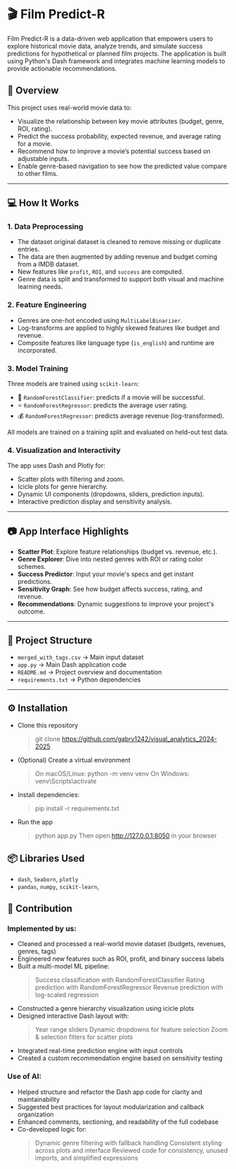 # 🎬 Film Predict-R

Film Predict-R is a data-driven web application that empowers users to explore historical movie data, analyze trends, and simulate success predictions for hypothetical or planned film projects. The application is built using Python's Dash framework and integrates machine learning models to provide actionable recommendations.

## 🎥 Overview

This project uses real-world movie data to:

- Visualize the relationship between key movie attributes (budget, genre, ROI, rating).
- Predict the success probability, expected revenue, and average rating for a movie.
- Recommend how to improve a movie’s potential success based on adjustable inputs.
- Enable genre-based navigation to see how the predicted value compare to other films.

---

## 💻 How It Works

### 1. **Data Preprocessing**
- The dataset original dataset is cleaned to remove missing or duplicate entries.
- The data are then augmented by adding revenue and budget coming from a IMDB dataset.
- New features like `profit`, `ROI`, and `success` are computed.
- Genre data is split and transformed to support both visual and machine learning needs.

### 2. **Feature Engineering**
- Genres are one-hot encoded using `MultiLabelBinarizer`.
- Log-transforms are applied to highly skewed features like budget and revenue.
- Composite features like language type (`is_english`) and runtime are incorporated.

### 3. **Model Training**
Three models are trained using `scikit-learn`:
- 🎯 `RandomForestClassifier`: predicts if a movie will be successful.
- ⭐ `RandomForestRegressor`: predicts the average user rating.
- 💰 `RandomForestRegressor`: predicts average revenue (log-transformed).

All models are trained on a training split and evaluated on held-out test data.

### 4. **Visualization and Interactivity**
The app uses Dash and Plotly for:
- Scatter plots with filtering and zoom.
- Icicle plots for genre hierarchy.
- Dynamic UI components (dropdowns, sliders, prediction inputs).
- Interactive prediction display and sensitivity analysis.

---

## 📷 App Interface Highlights

- **Scatter Plot**: Explore feature relationships (budget vs. revenue, etc.).
- **Genre Explorer**: Dive into nested genres with ROI or rating color schemes.
- **Success Predictor**: Input your movie's specs and get instant predictions.
- **Sensitivity Graph**: See how budget affects success, rating, and revenue.
- **Recommendations**: Dynamic suggestions to improve your project's outcome.

---

## 📁 Project Structure
- `merged_with_tags.csv` → Main input dataset 
- `app.py` → Main Dash application code
- `README.md` → Project overview and documentation
- `requirements.txt` → Python dependencies 

---

## ⚙️ Installation

- Clone this repository
    >git clone https://github.com/gabry1242/visual_analytics_2024-2025

- (Optional) Create a virtual environment
    >On macOS/Linux: python -m venv venv 
    >On Windows: venv\Scripts\activate 

- Install dependencies:
    >pip install -r requirements.txt

- Run the app
    >python app.py
    >Then open http://127.0.0.1:8050 in your browser


## 📦 Libraries Used
- `dash`, `Seaborn`, `plotly`
- `pandas`, `numpy`, `scikit-learn`, 


## 📌 Contribution 

### Implemented by us:
- Cleaned and processed a real-world movie dataset (budgets, revenues, genres, tags)
- Engineered new features such as ROI, profit, and binary success labels
- Built a multi-model ML pipeline:
    > Success classification with RandomForestClassifier
    > Rating prediction with RandomForestRegressor
    > Revenue prediction with log-scaled regression
- Constructed a genre hierarchy visualization using icicle plots
- Designed interactive Dash layout with:
    > Year range sliders
    > Dynamic dropdowns for feature selection
    > Zoom & selection filters for scatter plots
- Integrated real-time prediction engine with input controls
- Created a custom recommendation engine based on sensitivity testing

### Use of AI:
- Helped structure and refactor the Dash app code for clarity and maintainability
- Suggested best practices for layout modularization and callback organization
- Enhanced comments, sectioning, and readability of the full codebase
- Co-developed logic for:
    > Dynamic genre filtering with fallback handling
    > Consistent styling across plots and interface
    > Reviewed code for consistency, unused imports, and simplified expressions